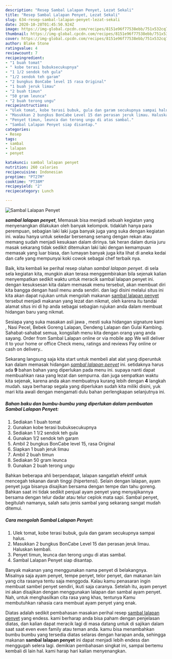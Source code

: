 ```yaml
---
description: "Resep Sambal Lalapan Penyet, Lezat Sekali"
title: "Resep Sambal Lalapan Penyet, Lezat Sekali"
slug: 634-resep-sambal-lalapan-penyet-lezat-sekali
date: 2020-10-28T01:45:50.924Z
image: https://img-global.cpcdn.com/recipes/8151e96f77538ebb/751x532cq70/sambal-lalapan-penyet-foto-resep-utama.jpg
thumbnail: https://img-global.cpcdn.com/recipes/8151e96f77538ebb/751x532cq70/sambal-lalapan-penyet-foto-resep-utama.jpg
cover: https://img-global.cpcdn.com/recipes/8151e96f77538ebb/751x532cq70/sambal-lalapan-penyet-foto-resep-utama.jpg
author: Blake Stone
ratingvalue: 4
reviewcount: 7
recipeingredient:
- "1 buah tomat"
- " kobe terasi bubuksecukupnya"
- "1 1/2 sendok teh gula"
- "1/2 sendok teh garam"
- "2 bungkus BonCabe level 15 rasa Original"
- "1 buah jeruk limau"
- "2 buah timun"
- "50 gram leunca"
- "2 buah terong ungu"
recipeinstructions:
- "Ulek tomat, kobe terasi bubuk, gula dan garam secukupnya sampai halus."
- "Masukkan 2 bungkus BonCabe Level 15 dan perasan jeruk limau. Haluskan kembali."
- "Penyet timun, leunca dan terong ungu di atas sambal."
- "Sambal Lalapan Penyet siap disantap."
categories:
- Resep
tags:
- sambal
- lalapan
- penyet

katakunci: sambal lalapan penyet 
nutrition: 260 calories
recipecuisine: Indonesian
preptime: "PT27M"
cooktime: "PT38M"
recipeyield: "2"
recipecategory: Lunch

---
```



![Sambal Lalapan Penyet](https://img-global.cpcdn.com/recipes/8151e96f77538ebb/751x532cq70/sambal-lalapan-penyet-foto-resep-utama.jpg)

<b><i>sambal lalapan penyet</i></b>, Memasak bisa menjadi sebuah kegiatan yang menyenangkan dilakukan oleh banyak kelompok. tidaklah hanya para perempuan, sebagian laki laki juga banyak juga yang suka dengan kegiatan ini. walau hanya untuk sekedar bersenang senang dengan rekan atau memang sudah menjadi kesukaan dalam dirinya. tak heran dalam dunia juru masak sekarang tidak sedikit ditemukan laki laki dengan kemampuan memasak yang luar biasa, dan lumayan banyak juga kita lihat di aneka kedai dan cafe yang mempunyai koki cowok sebagai chef terbaik nya.

Baik, kita kembali ke perihal resep olahan <i>sambal lalapan penyet</i>. di sela sela kegiatan kita, mungkin akan terasa menggembirakan bila sejenak kalian menyempatkan sedikit waktu untuk meracik sambal lalapan penyet ini. dengan kesuksesan kita dalam memasak menu tersebut, akan membuat diri kita bangga dengan hasil menu anda sendiri. dan lagi disini melalui situs ini kita akan dapat rujukan untuk mengolah makanan <u>sambal lalapan penyet</u> tersebut menjadi makanan yang lezat dan nikmat, oleh karena itu tandai alamat situs ini di hp anda sebagai sebagian rujukan anda dalam membuat hidangan baru yang nikmat.

Sesiapa yang suka masakan asli jawa , mesti suka hidangan signature kami , Nasi Pecel, Bebek Goreng Lalapan, Dendeng Lalapan dan Gulai Kambing. Sahabat-sahabat semua, kongsilah menu kita dengan orang yang anda sayang. Order from Sambal Lalapan online or via mobile app We will deliver it to your home or office Check menu, ratings and reviews Pay online or cash on delivery..


Sekarang langsung saja kita start untuk membeli alat alat yang diperuntuk kan dalam memasak hidangan <u><i>sambal lalapan penyet</i></u> ini. setidaknya harus ada <b>9</b> bahan bahan yang diperlukan pada menu ini. supaya nanti dapat membuahkan rasa yang lezat dan sempurna. dan juga sempatkan waktu kita sejenak, karena anda akan membuatnya kurang lebih dengan <b>4</b> langkah mudah. saya berharap segala yang diperlukan sudah kita miliki disini, yuk mari kita awali dengan mengamati dulu bahan perlengkapan selanjutnya ini.

<!--inarticleads1-->

##### Bahan baku dan bumbu-bumbu yang diperlukan dalam pembuatan Sambal Lalapan Penyet:

1. Sediakan 1 buah tomat
1. Gunakan  kobe terasi bubuksecukupnya
1. Sediakan 1 1/2 sendok teh gula
1. Gunakan 1/2 sendok teh garam
1. Ambil 2 bungkus BonCabe level 15, rasa Original
1. Siapkan 1 buah jeruk limau
1. Ambil 2 buah timun
1. Sediakan 50 gram leunca
1. Gunakan 2 buah terong ungu


Bahkan beberapa ahli berpendapat, lalapan sangatlah efektif untuk mencegah tekanan darah tinggi (hipertensi). Selain dengan lalapan, ayam penyet juga bisanya disajikan bersama dengan tempe dan tahu goreng. Bahkan saat ini tidak sedikit penjual ayam penyet yang menyajikannya bersama dengan telur dadar atau telur ceplok mata sapi. Sambal penyet, begitulah namanya, salah satu jenis sambal yang sekarang sangat mudah ditemui. 

<!--inarticleads2-->

##### Cara mengolah Sambal Lalapan Penyet:

1. Ulek tomat, kobe terasi bubuk, gula dan garam secukupnya sampai halus.
1. Masukkan 2 bungkus BonCabe Level 15 dan perasan jeruk limau. Haluskan kembali.
1. Penyet timun, leunca dan terong ungu di atas sambal.
1. Sambal Lalapan Penyet siap disantap.


Banyak makanan yang menggunakan nama penyet di belakangnya. Misalnya saja ayam penyet, tempe penyet, telor penyet, dan makanan lain yang cita rasanya tentu saja menggoda. Kalau kamu penasaran ingin membuat sambel penyet sendiri, ikuti saja caranya. Setelah itu, ayam penyet ini akan disajikan dengan menggunakan lalapan dan sambal ayam penyet. Nah, untuk menghasilkan cita rasa yang khas, tentunya Kamu membutuhkan rahasia cara membuat ayam penyet yang enak. 

Diatas adalah sedikit pembahasan masakan perihal resep <u>sambal lalapan penyet</u> yang endess. kami berharap anda bisa paham dengan penjelasan diatas, dan kalian dapat meracik lagi di masa datang untuk di sajikan dalam saat saat even even family atau teman anda. kamu bisa menambahkan bumbu bumbu yang tersedia diatas selaras dengan harapan anda, sehingga makanan <b>sambal lalapan penyet</b> ini dapat menjadi lebih endess dan menggugah selera lagi. demikian pembahasan singkat ini, sampai bertemu kembali di lain hal. kami harap hari kalian menyenangkan.
